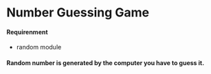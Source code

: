 # Number Guessing Game

#### Requirenment 
- random module 
#### Random number is generated by the computer you have to guess it.

